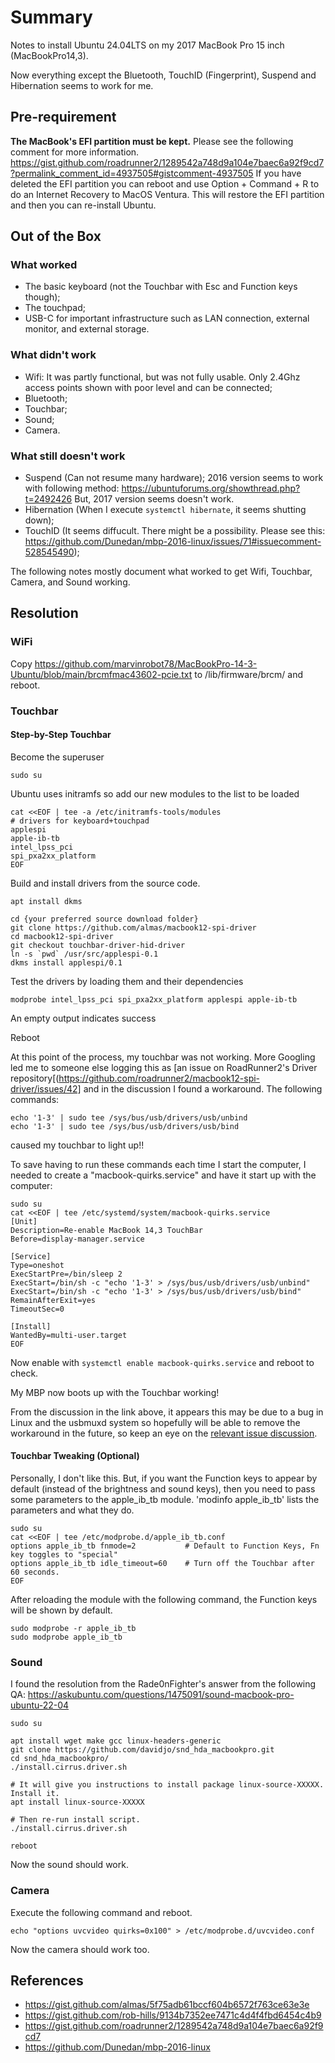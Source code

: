 # Summary
Notes to install Ubuntu 24.04LTS on my 2017 MacBook Pro 15 inch (MacBookPro14,3).

Now everything except the Bluetooth, TouchID (Fingerprint), Suspend and Hibernation seems to work for me.

## Pre-requirement
**The MacBook's EFI partition must be kept.** 
Please see the following comment for more information.
https://gist.github.com/roadrunner2/1289542a748d9a104e7baec6a92f9cd7?permalink_comment_id=4937505#gistcomment-4937505
If you have deleted the EFI partition you can reboot and use Option + Command + R to do an Internet Recovery to MacOS Ventura.  This will restore the EFI partition and then you can re-install Ubuntu.

## Out of the Box

### What worked
- The basic keyboard (not the Touchbar with Esc and Function keys though); 
- The touchpad;
- USB-C for important infrastructure such as LAN connection, external monitor, and external storage.

### What didn't work
- Wifi: It was partly functional, but was not fully usable. Only 2.4Ghz access points shown with poor level and can be connected;
- Bluetooth;
- Touchbar;
- Sound;
- Camera.

### What still doesn't work
- Suspend (Can not resume many hardware);
  2016 version seems to work with following method: https://ubuntuforums.org/showthread.php?t=2492426
  But, 2017 version seems doesn't work.
- Hibernation (When I execute `systemctl hibernate`, it seems shutting down);
- TouchID (It seems diffucult. There might be a possibility. Please see this: https://github.com/Dunedan/mbp-2016-linux/issues/71#issuecomment-528545490);

The following notes mostly document what worked to get Wifi, Touchbar, Camera, and Sound working.

## Resolution

### WiFi
Copy https://github.com/marvinrobot78/MacBookPro-14-3-Ubuntu/blob/main/brcmfmac43602-pcie.txt to /lib/firmware/brcm/ and reboot.

### Touchbar

#### Step-by-Step Touchbar
Become the superuser
```
sudo su
```

Ubuntu uses initramfs so add our new modules to the list to be loaded
```
cat <<EOF | tee -a /etc/initramfs-tools/modules
# drivers for keyboard+touchpad
applespi
apple-ib-tb
intel_lpss_pci
spi_pxa2xx_platform
EOF
```

Build and install drivers from the source code.
```
apt install dkms

cd {your preferred source download folder}
git clone https://github.com/almas/macbook12-spi-driver
cd macbook12-spi-driver
git checkout touchbar-driver-hid-driver
ln -s `pwd` /usr/src/applespi-0.1
dkms install applespi/0.1
```

Test the drivers by loading them and their dependencies
```
modprobe intel_lpss_pci spi_pxa2xx_platform applespi apple-ib-tb
```
An empty output indicates success

Reboot

At this point of the process, my touchbar was not working.  More Googling led me to someone else logging this as [an issue on RoadRunner2's Driver repository[(https://github.com/roadrunner2/macbook12-spi-driver/issues/42] and in the discussion I found a workaround.  The following commands:
```
echo '1-3' | sudo tee /sys/bus/usb/drivers/usb/unbind
echo '1-3' | sudo tee /sys/bus/usb/drivers/usb/bind
```
caused my touchbar to light up!!

To save having to run these commands each time I start the computer, I needed to create a "macbook-quirks.service" and have it start up with the computer:
```
sudo su
cat <<EOF | tee /etc/systemd/system/macbook-quirks.service
[Unit]
Description=Re-enable MacBook 14,3 TouchBar
Before=display-manager.service

[Service]
Type=oneshot
ExecStartPre=/bin/sleep 2
ExecStart=/bin/sh -c "echo '1-3' > /sys/bus/usb/drivers/usb/unbind"
ExecStart=/bin/sh -c "echo '1-3' > /sys/bus/usb/drivers/usb/bind"
RemainAfterExit=yes
TimeoutSec=0

[Install]
WantedBy=multi-user.target
EOF
```

Now enable with `systemctl enable macbook-quirks.service` and reboot to check.

My MBP now boots up with the Touchbar working!

From the discussion in the link above, it appears this may be due to a bug in Linux and the usbmuxd system so hopefully will be able to remove the workaround in the future, so keep an eye on the [relevant issue discussion](https://github.com/roadrunner2/macbook12-spi-driver/issues/42).

#### Touchbar Tweaking (Optional)
Personally, I don't like this. But, if you want the Function keys to appear by default (instead of the brightness and sound keys), then you need to pass some parameters to the apple_ib_tb module. 
'modinfo apple_ib_tb' lists the parameters and what they do.
```
sudo su
cat <<EOF | tee /etc/modprobe.d/apple_ib_tb.conf
options apple_ib_tb fnmode=2           # Default to Function Keys, Fn key toggles to "special"
options apple_ib_tb idle_timeout=60    # Turn off the Touchbar after 60 seconds.
EOF
```

After reloading the module with the following command, the Function keys will be shown by default.
```
sudo modprobe -r apple_ib_tb
sudo modprobe apple_ib_tb
```

### Sound
I found the resolution from the Rade0nFighter's answer from the following QA:
https://askubuntu.com/questions/1475091/sound-macbook-pro-ubuntu-22-04

```
sudo su

apt install wget make gcc linux-headers-generic
git clone https://github.com/davidjo/snd_hda_macbookpro.git
cd snd_hda_macbookpro/
./install.cirrus.driver.sh

# It will give you instructions to install package linux-source-XXXXX. Install it.
apt install linux-source-XXXXX

# Then re-run install script.
./install.cirrus.driver.sh

reboot
```
Now the sound should work.


### Camera
Execute the following command and reboot.
```
echo "options uvcvideo quirks=0x100" > /etc/modprobe.d/uvcvideo.conf
```
Now the camera should work too.


## References
- https://gist.github.com/almas/5f75adb61bccf604b6572f763ce63e3e
- https://gist.github.com/rob-hills/9134b7352ee7471c4d4f4fbd6454c4b9
- https://gist.github.com/roadrunner2/1289542a748d9a104e7baec6a92f9cd7
- https://github.com/Dunedan/mbp-2016-linux

